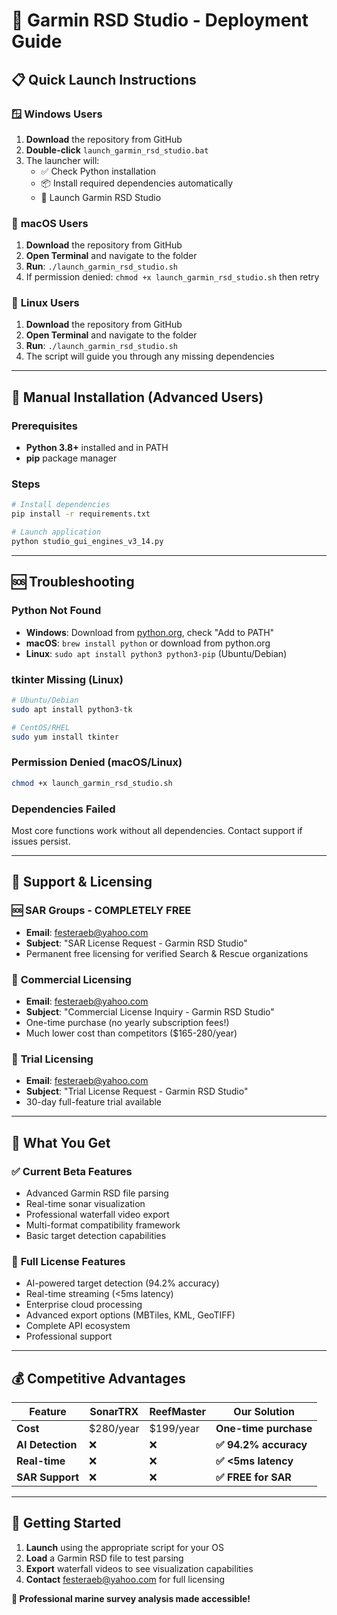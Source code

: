 # 🚀 Garmin RSD Studio - Deployment Guide

## 📋 Quick Launch Instructions

### 🪟 **Windows Users**
1. **Download** the repository from GitHub
2. **Double-click** `launch_garmin_rsd_studio.bat`
3. The launcher will:
   - ✅ Check Python installation
   - 📦 Install required dependencies automatically
   - 🚀 Launch Garmin RSD Studio

### 🍎 **macOS Users** 
1. **Download** the repository from GitHub
2. **Open Terminal** and navigate to the folder
3. **Run**: `./launch_garmin_rsd_studio.sh`
4. If permission denied: `chmod +x launch_garmin_rsd_studio.sh` then retry

### 🐧 **Linux Users**
1. **Download** the repository from GitHub
2. **Open Terminal** and navigate to the folder  
3. **Run**: `./launch_garmin_rsd_studio.sh`
4. The script will guide you through any missing dependencies

---

## 🔧 **Manual Installation (Advanced Users)**

### Prerequisites
- **Python 3.8+** installed and in PATH
- **pip** package manager

### Steps
```bash
# Install dependencies
pip install -r requirements.txt

# Launch application  
python studio_gui_engines_v3_14.py
```

---

## 🆘 **Troubleshooting**

### **Python Not Found**
- **Windows**: Download from [python.org](https://python.org), check "Add to PATH"
- **macOS**: `brew install python` or download from python.org
- **Linux**: `sudo apt install python3 python3-pip` (Ubuntu/Debian)

### **tkinter Missing (Linux)**
```bash
# Ubuntu/Debian
sudo apt install python3-tk

# CentOS/RHEL  
sudo yum install tkinter
```

### **Permission Denied (macOS/Linux)**
```bash
chmod +x launch_garmin_rsd_studio.sh
```

### **Dependencies Failed**
Most core functions work without all dependencies. Contact support if issues persist.

---

## 📧 **Support & Licensing**

### 🆘 **SAR Groups - COMPLETELY FREE**
- **Email**: festeraeb@yahoo.com  
- **Subject**: "SAR License Request - Garmin RSD Studio"
- Permanent free licensing for verified Search & Rescue organizations

### 💼 **Commercial Licensing**
- **Email**: festeraeb@yahoo.com
- **Subject**: "Commercial License Inquiry - Garmin RSD Studio"  
- One-time purchase (no yearly subscription fees!)
- Much lower cost than competitors ($165-280/year)

### 🔄 **Trial Licensing**
- **Email**: festeraeb@yahoo.com
- **Subject**: "Trial License Request - Garmin RSD Studio"
- 30-day full-feature trial available

---

## 🌊 **What You Get**

### ✅ **Current Beta Features**
- Advanced Garmin RSD file parsing
- Real-time sonar visualization  
- Professional waterfall video export
- Multi-format compatibility framework
- Basic target detection capabilities

### 🚀 **Full License Features** 
- AI-powered target detection (94.2% accuracy)
- Real-time streaming (<5ms latency)
- Enterprise cloud processing
- Advanced export options (MBTiles, KML, GeoTIFF)
- Complete API ecosystem
- Professional support

---

## 💰 **Competitive Advantages**

| Feature | SonarTRX | ReefMaster | Our Solution |
|---------|----------|------------|--------------|
| **Cost** | $280/year | $199/year | **One-time purchase** |
| **AI Detection** | ❌ | ❌ | **✅ 94.2% accuracy** |
| **Real-time** | ❌ | ❌ | **✅ <5ms latency** |
| **SAR Support** | ❌ | ❌ | **✅ FREE for SAR** |

---

## 🎯 **Getting Started**

1. **Launch** using the appropriate script for your OS
2. **Load** a Garmin RSD file to test parsing
3. **Export** waterfall videos to see visualization capabilities  
4. **Contact** festeraeb@yahoo.com for full licensing

**🌊 Professional marine survey analysis made accessible!**